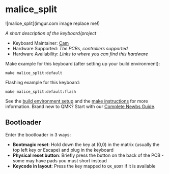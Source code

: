 # malice_split

![malice_split](imgur.com image replace me!)

*A short description of the keyboard/project*

* Keyboard Maintainer: [Cam](https://github.com/cam443)
* Hardware Supported: *The PCBs, controllers supported*
* Hardware Availability: *Links to where you can find this hardware*

Make example for this keyboard (after setting up your build environment):

    make malice_split:default

Flashing example for this keyboard:

    make malice_split:default:flash

See the [build environment setup](https://docs.qmk.fm/#/getting_started_build_tools) and the [make instructions](https://docs.qmk.fm/#/getting_started_make_guide) for more information. Brand new to QMK? Start with our [Complete Newbs Guide](https://docs.qmk.fm/#/newbs).

## Bootloader

Enter the bootloader in 3 ways:

* **Bootmagic reset**: Hold down the key at (0,0) in the matrix (usually the top left key or Escape) and plug in the keyboard
* **Physical reset button**: Briefly press the button on the back of the PCB - some may have pads you must short instead
* **Keycode in layout**: Press the key mapped to `QK_BOOT` if it is available
